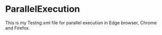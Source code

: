 # ParallelExecution
This is my Testng.xml file for parallel execution in Edge browser, Chrome and Firefox.

